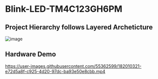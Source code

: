 # Blink-LED-TM4C123GH6PM


## Project Hierarchy follows Layered Archeticture 
![image](https://user-images.githubusercontent.com/55362599/182010393-e6050cef-714b-4010-895a-60ceba270880.png)


## Hardware Demo
https://user-images.githubusercontent.com/55362599/182010321-e72d5a8f-c925-4d20-97dc-ba93e50e8cbb.mp4

